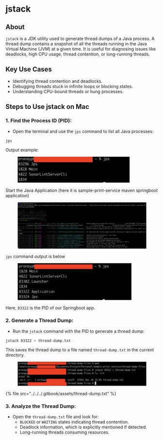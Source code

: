 # jstack

## About

`jstack` is a JDK utility used to generate thread dumps of a Java process. A thread dump contains a snapshot of all the threads running in the Java Virtual Machine (JVM) at a given time. It is useful for diagnosing issues like deadlocks, high CPU usage, thread contention, or long-running threads.

## **Key Use Cases**

* Identifying thread contention and deadlocks.
* Debugging threads stuck in infinite loops or blocking states.
* Understanding CPU-bound threads or hung processes.

## **Steps to Use jstack on Mac**

### **1. Find the Process ID (PID):**

* Open the terminal and use the `jps` command to list all Java processes:

```bash
jps
```

Output example:

<figure><img src="../../../.gitbook/assets/jstack-1.png" alt="" width="369"><figcaption></figcaption></figure>

Start the Java Application (here it is sample-print-service maven springboot application)

<figure><img src="../../../.gitbook/assets/jstack-2.png" alt="" width="563"><figcaption></figcaption></figure>

`jps` command output is below

<figure><img src="../../../.gitbook/assets/jstack-3.png" alt="" width="375"><figcaption></figcaption></figure>

Here, `83322` is the PID of our Springboot app.

### **2. Generate a Thread Dump:**

* Run the `jstack` command with the PID to generate a thread dump:

```bash
jstack 83322 > thread-dump.txt
```

This saves the thread dump to a file named `thread-dump.txt` in the current directory.

<figure><img src="../../../.gitbook/assets/jstack-4.png" alt="" width="563"><figcaption></figcaption></figure>

{% file src="../../../.gitbook/assets/thread-dump.txt" %}

### **3. Analyze the Thread Dump:**

* Open the `thread-dump.txt` file and look for:
  * `BLOCKED` or `WAITING` states indicating thread contention.
  * Deadlock information, which is explicitly mentioned if detected.
  * Long-running threads consuming resources.
